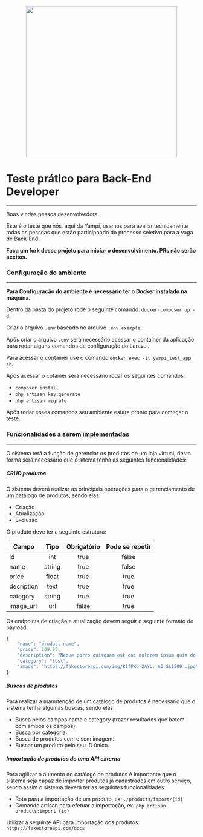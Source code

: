 <p align="center"><a href="https://yampi.com.br" target="_blank"><img src="https://icons.yampi.me/svg/brand-yampi.svg" width="400"></a></p>

# Teste prático para Back-End Developer
***

Boas vindas pessoa desenvolvedora.

Este é o teste que nós, aqui da Yampi, usamos para avaliar tecnicamente todas as pessoas que estão participando do processo seletivo para a vaga de Back-End.

**Faça um fork desse projeto para iniciar o desenvolvimento. PRs não serão aceitos.**

### Configuração do ambiente
***

**Para Configuração do ambiente é necessário ter o Docker instalado na máquina.**

Dentro da pasta do projeto rode o seguinte comando: `docker-composer up -d`.

Criar o arquivo `.env` baseado no arquivo `.env.example`.

Após criar o arquivo `.env` será necessário acessar o container da aplicação para rodar alguns comandos de configuração do Laravel.

Para acessar o container use o comando `docker exec -it yampi_test_app sh`.

Após acessar o cotainer será necessário rodar os seguintes comandos:

- `composer install`
- `php artisan key:generate`
- `php artisan migrate`

Após rodar esses comandos seu ambiente estara pronto para começar o teste.


### Funcionalidades a serem implementadas
***

O sistema terá a função de gerenciar os produtos de um loja virtual, desta forma será necessário que o sitema tenha as seguintes funcionalidades:

##### CRUD produtos

O sistema deverá realizar as principais operações para o gerenciamento de um catálogo de produtos, sendo elas:
- Criação
- Atualização
- Exclusão

O produto deve ter a seguinte estrutura:

Campo       | Tipo      | Obrigatório   | Pode se repetir
----------- | :------:  | :------:      | :------:
id          | int       | true          | false
name        | string    | true          | false        
price       | float     | true          | true
decription  | text      | true          | true
category    | string    | true          | true
image_url   | url       | false         | true

Os endpoints de criação e atualização devem seguir o seguinte formato de payload:
~~~javascript
{
    "name": "product name",
    "price": 109.95,
    "description": "Neque porro quisquam est qui dolorem ipsum quia dolor sit amet, consectetur, adipisci velit...",
    "category": "test",
    "image": "https://fakestoreapi.com/img/81fPKd-2AYL._AC_SL1500_.jpg"
}
~~~

##### Buscas de produtos

Para realizar a manutenção de um catálogo de produtos é necessário que o sistema tenha algumas buscas, sendo elas:

- Busca pelos campos name e category (trazer resultados que batem com ambos os campos).
- Busca por categoria.
- Busca de produtos com e sem imagem.
- Buscar um produto pelo seu ID único.

##### Importação de produtos de uma API externa

Para agilizar o aumento do catálogo de produtos é importante que o sistema seja capaz de importar produtos já cadastrados em outro serviço, sendo assim o sistema deverá ter as seguintes funcionalidades:

- Rota para a importação de um produto, ex: `./products/import/{id}`
- Comando artisan para efetuar a importação, ex: `php artisan products:import {id}`

Utilizar a seguinte API para importação dos produtos: `https://fakestoreapi.com/docs`

